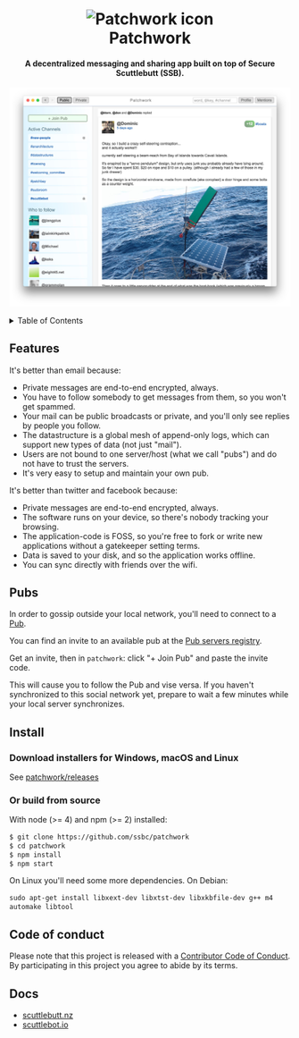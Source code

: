 <h1 align="center">
  <img
    alt="Patchwork icon"
    src="https://github.com/ssbc/patchwork/blob/0465f406357cec9cdb8d821f68758d7ab8ef41cf/assets/icon.png"
    width="256"
    height="256"
  />
  <br />
  Patchwork
</h1>

<h4 align="center">
  A decentralized messaging and sharing app built on top of Secure Scuttlebutt (SSB).
</h4>

![Patchwork screenshot](screenshot.jpg)

<details>
  <summary>Table of Contents</summary>
  <li><a href="#features">Features</a></li>
  <li><a href="#pubs">Pubs</a></li>
  <li><a href="#install">Install</a></li>
  <li><a href="#docs">Docs</a></li>
</details>

## Features

It's better than email because:

 - Private messages are end-to-end encrypted, always.
 - You have to follow somebody to get messages from them, so you won't get spammed.
 - Your mail can be public broadcasts or private, and you'll only see replies by people you follow.
 - The datastructure is a global mesh of append-only logs, which can support new types of data (not just "mail").
 - Users are not bound to one server/host (what we call "pubs") and do not have to trust the servers.
 - It's very easy to setup and maintain your own pub.

It's better than twitter and facebook because:

 - Private messages are end-to-end encrypted, always.
 - The software runs on your device, so there's nobody tracking your browsing.
 - The application-code is FOSS, so you're free to fork or write new applications without a gatekeeper setting terms.
 - Data is saved to your disk, and so the application works offline.
 - You can sync directly with friends over the wifi.

## Pubs

In order to gossip outside your local network, you'll need to connect to a [Pub](https://www.scuttlebutt.nz/concepts/pub.html).

You can find an invite to an available pub at the [Pub servers registry](https://github.com/ssbc/scuttlebot/wiki/Pub-Servers).

Get an invite, then in `patchwork`: click "+ Join Pub" and paste the invite code.

This will cause you to follow the Pub and vise versa. If you haven't synchronized to this social network yet, prepare to wait a few minutes while your local server synchronizes.

## Install

### Download installers for Windows, macOS and Linux

See [patchwork/releases](https://github.com/ssbc/patchwork/releases)

### Or build from source

With node (>= 4) and npm (>= 2) installed:

```shell
$ git clone https://github.com/ssbc/patchwork
$ cd patchwork
$ npm install
$ npm start
```

On Linux you'll need some more dependencies. On Debian:

```shell
sudo apt-get install libxext-dev libxtst-dev libxkbfile-dev g++ m4 automake libtool
```

## Code of conduct

Please note that this project is released with a [Contributor Code of Conduct](code-of-conduct.md). By participating in this project you agree to abide by its terms.


## Docs

- [scuttlebutt.nz](https://www.scuttlebutt.nz)
- [scuttlebot.io](https://scuttlebot.io)
